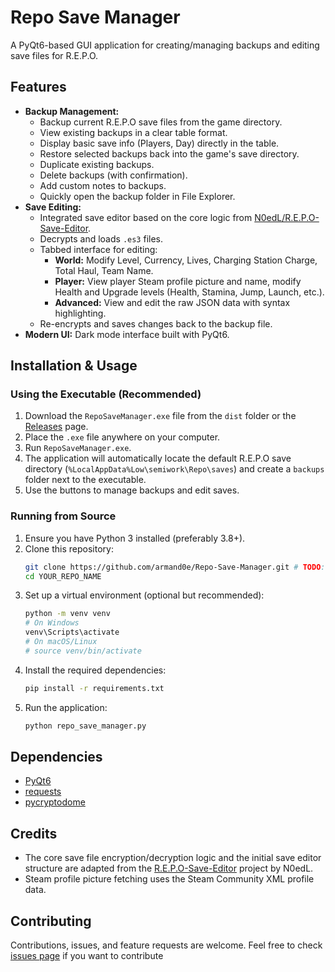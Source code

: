 # Repo Save Manager

A PyQt6-based GUI application for creating/managing backups and editing save files for R.E.P.O.

## Features

*   **Backup Management:**
    *   Backup current R.E.P.O save files from the game directory.
    *   View existing backups in a clear table format.
    *   Display basic save info (Players, Day) directly in the table.
    *   Restore selected backups back into the game's save directory.
    *   Duplicate existing backups.
    *   Delete backups (with confirmation).
    *   Add custom notes to backups.
    *   Quickly open the backup folder in File Explorer.
*   **Save Editing:**
    *   Integrated save editor based on the core logic from [N0edL/R.E.P.O-Save-Editor](https://github.com/N0edL/R.E.P.O-Save-Editor).
    *   Decrypts and loads `.es3` files.
    *   Tabbed interface for editing:
        *   **World:** Modify Level, Currency, Lives, Charging Station Charge, Total Haul, Team Name.
        *   **Player:** View player Steam profile picture and name, modify Health and Upgrade levels (Health, Stamina, Jump, Launch, etc.).
        *   **Advanced:** View and edit the raw JSON data with syntax highlighting.
    *   Re-encrypts and saves changes back to the backup file.
*   **Modern UI:** Dark mode interface built with PyQt6.

## Installation & Usage

### Using the Executable (Recommended)

1.  Download the `RepoSaveManager.exe` file from the `dist` folder or the [Releases](https://github.com/armand0e/Repo-Save-Manager/releases) page. <!-- TODO: Update repo link -->
2.  Place the `.exe` file anywhere on your computer.
3.  Run `RepoSaveManager.exe`.
4.  The application will automatically locate the default R.E.P.O save directory (`%LocalAppData%Low\semiwork\Repo\saves`) and create a `backups` folder next to the executable.
5.  Use the buttons to manage backups and edit saves.

### Running from Source

1.  Ensure you have Python 3 installed (preferably 3.8+).
2.  Clone this repository:
    ```bash
    git clone https://github.com/armand0e/Repo-Save-Manager.git # TODO: Update repo link
    cd YOUR_REPO_NAME
    ```
3.  Set up a virtual environment (optional but recommended):
    ```bash
    python -m venv venv
    # On Windows
    venv\Scripts\activate
    # On macOS/Linux
    # source venv/bin/activate
    ```
4.  Install the required dependencies:
    ```bash
    pip install -r requirements.txt
    ```
5.  Run the application:
    ```bash
    python repo_save_manager.py
    ```

## Dependencies

*   [PyQt6](https://pypi.org/project/PyQt6/)
*   [requests](https://pypi.org/project/requests/)
*   [pycryptodome](https://pypi.org/project/pycryptodome/)

## Credits

*   The core save file encryption/decryption logic and the initial save editor structure are adapted from the [R.E.P.O-Save-Editor](https://github.com/N0edL/R.E.P.O-Save-Editor) project by N0edL.
*   Steam profile picture fetching uses the Steam Community XML profile data.

## Contributing

Contributions, issues, and feature requests are welcome. Feel free to check [issues page](https://github.com/armand0e/Repo-Save-Manager/issues) if you want to contribute